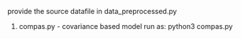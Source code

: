 provide the source datafile in data_preprocessed.py

1. compas.py - covariance based model
run as:
python3 compas.py
